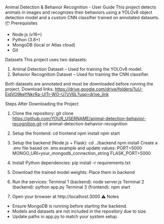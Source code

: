 Animal Detection & Behavior Recognition - User Guide
This project detects animals in images and recognizes their behaviors using a YOLOv8 object detection model and a custom CNN classifier trained on annotated datasets.
📦 Prerequisites
- Node.js (v16+)
- Python (3.8+)
- MongoDB (local or Atlas cloud)
- Git

Datasets
This project uses two datasets:
1. Animal Detection Dataset – Used for training the YOLOv8 model.
2. Behavior Recognition Dataset – Used for training the CNN classifier.

Both datasets are annotated and must be downloaded before running the project.
Download links:
https://drive.google.com/drive/folders/1uU-EjdVO9keYNkrRa-UlTr-WO-U7zV6L?usp=drive_link


Steps After Downloading the Project
1. Clone the repository:
   git clone https://github.com/YOUR_USERNAME/animal-detection-behavior-recognition.git
   cd animal-detection-behavior-recognition

2. Setup the frontend:
   cd frontend
   npm install
   npm start

3. Setup the backend (Node.js + Flask):
   cd ../backend
   npm install
   Create a .env file based on .env.example and update values:
       PORT=5000
       MONGO_URI=your_mongodb_connection_string
       FLASK_PORT=5000

4. Install Python dependencies:
   pip install -r requirements.txt

5. Download the trained model weights:
   Place them in backend

6. Run the services:
   Terminal 1 (backend): node server.js
   Terminal 2 (backend): python app.py
   Terminal 3 (frontend): npm start

7. Open your browser at http://localhost:3000
⚠️ Notes
- Ensure MongoDB is running before starting the backend.
- Models and datasets are not included in the repository due to size.
- Update paths in app.py to match your system setup.
